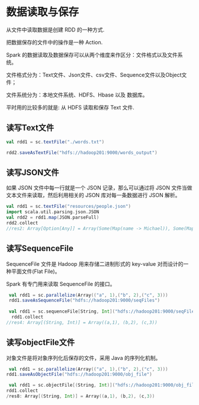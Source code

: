 # 数据读取与保存

从文件中读取数据是创建 RDD 的一种方式.

把数据保存的文件中的操作是一种 Action.

Spark 的数据读取及数据保存可以从两个维度来作区分：文件格式以及文件系统。

文件格式分为：Text文件、Json文件、csv文件、Sequence文件以及Object文件；

文件系统分为：本地文件系统、HDFS、Hbase 以及 数据库。

平时用的比较多的就是: 从 HDFS 读取和保存 Text 文件.

## 读写Text文件

```scala
val rdd1 = sc.textFile("./words.txt")

rdd2.saveAsTextFile("hdfs://hadoop201:9000/words_output")
```

## 读写JSON文件

如果 JSON 文件中每一行就是一个 JSON 记录，那么可以通过将 JSON 文件当做文本文件来读取，然后利用相关的 JSON 库对每一条数据进行 JSON 解析。

```scala
val rdd1 = sc.textFile("resources/people.json")
import scala.util.parsing.json.JSON
val rdd2 = rdd1.map(JSON.parseFull)
rdd2.collect
//res2: Array[Option[Any]] = Array(Some(Map(name -> Michael)), Some(Map(name -> Andy, age -> 30.0)), Some(Map(name -> Justin, age -> 19.0)))

```

## 读写SequenceFile

 SequenceFile 文件是 Hadoop 用来存储二进制形式的 key-value 对而设计的一种平面文件(Flat File)。

Spark 有专门用来读取 SequenceFile 的接口。

```scala
 val rdd1 = sc.parallelize(Array(("a", 1),("b", 2),("c", 3)))
 rdd1.saveAsSequenceFile("hdfs://hadoop201:9000/seqFiles")
 
 val rdd1 = sc.sequenceFile[String, Int]("hdfs://hadoop201:9000/seqFiles")
  rdd1.collect
//res4: Array[(String, Int)] = Array((a,1), (b,2), (c,3))

```

## 读写objectFile文件

对象文件是将对象序列化后保存的文件，采用 Java 的序列化机制。

```scala
 val rdd1 = sc.parallelize(Array(("a", 1),("b", 2),("c", 3)))
rdd1.saveAsObjectFile("hdfs://hadoop201:9000/obj_file")

 val rdd1 = sc.objectFile[(String, Int)]("hdfs://hadoop201:9000/obj_file")
rdd1.collect
/res8: Array[(String, Int)] = Array((a,1), (b,2), (c,3))

```

